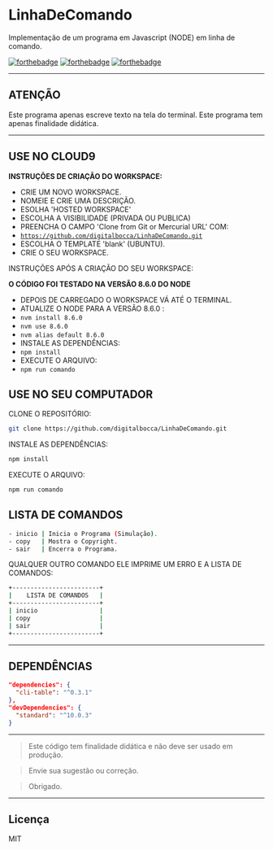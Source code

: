 # LinhaDeComando #

Implementação de um programa em Javascript (NODE) em linha de comando.

[![forthebadge](http://forthebadge.com/images/badges/uses-badges.svg)](http://forthebadge.com)
[![forthebadge](http://forthebadge.com/images/badges/contains-technical-debt.svg)](http://forthebadge.com)
[![forthebadge](http://forthebadge.com/images/badges/built-by-developers.svg)](http://forthebadge.com)

---

## ATENÇÃO ##

Este programa apenas escreve texto na tela do terminal.
Este programa tem apenas finalidade didática.

---

## USE NO CLOUD9 ##

**INSTRUÇÕES DE CRIAÇÃO DO WORKSPACE:**

- CRIE UM NOVO WORKSPACE.
- NOMEIE E CRIE UMA DESCRIÇÃO.
- ESOLHA 'HOSTED WORKSPACE'
- ESCOLHA A VISIBILIDADE (PRIVADA OU PUBLICA)
- PREENCHA O CAMPO 'Clone from Git or Mercurial URL' COM:
- <code>https://github.com/digitalbocca/LinhaDeComando.git</code>
- ESCOLHA O TEMPLATE 'blank' (UBUNTU).
- CRIE O SEU WORKSPACE.

INSTRUÇÕES APÓS A CRIAÇÃO DO SEU WORKSPACE:

**O CÓDIGO FOI TESTADO NA VERSÃO 8.6.0 DO NODE**

- DEPOIS DE CARREGADO O WORKSPACE VÁ ATÉ O TERMINAL.
- ATUALIZE O NODE PARA A VERSÃO 8.6.0 :
- <code>nvm install 8.6.0</code>
- <code>nvm use 8.6.0</code>
- <code>nvm alias default 8.6.0</code>
- INSTALE AS DEPENDÊNCIAS:
- <code>npm install</code>
- EXECUTE O ARQUIVO:
- <code>npm run comando</code>

## USE NO SEU COMPUTADOR ##

CLONE O REPOSITÓRIO:

```bash
git clone https://github.com/digitalbocca/LinhaDeComando.git
```

INSTALE AS DEPENDÊNCIAS:

```bash
npm install
```

EXECUTE O ARQUIVO:

```bash
npm run comando
```

## LISTA DE COMANDOS ##

```bash
- inicio | Inicia o Programa (Simulação).
- copy   | Mostra o Copyright.
- sair   | Encerra o Programa.
```

QUALQUER OUTRO COMANDO ELE IMPRIME UM ERRO E A LISTA DE COMANDOS:

```bash
+------------------------+
|    LISTA DE COMANDOS   |
+------------------------+
| inicio                 |
| copy                   |
| sair                   |
+------------------------+
```

---

## DEPENDÊNCIAS ##

```json
"dependencies": {
  "cli-table": "^0.3.1"
},
"devDependencies": {
  "standard": "^10.0.3"
}
```

---

> Este código tem finalidade didática e não deve ser usado em produção.

> Envie sua sugestão ou correção.

> Obrigado.

---

## Licença ##

MIT